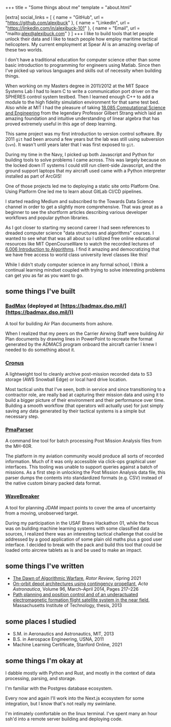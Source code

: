 +++
title = "Some things about me"
template = "about.html"

[extra]
social_links = [
    { name = "GitHub", url = "https://github.com/alexjbuck" },
    { name = "LinkedIn", url = "https://linkedin.com/in/alexjbuck-101" },
    { name = "Email", url = "mailto:alex@alexjbuck.com" }
]
+++
I like to build tools that let people unlock their data and I like to teach people how employ maritime tactical helicopters. My current employment at Spear AI is an amazing overlap of these two worlds.

I don't have a traditional education for computer science other than some basic introduction to programming for engineers using Matlab.
Since then I've picked up various languages and skills out of necessity when building things.

When working on my Masters degree in 2011/2012 at the MIT Space Systems Lab I had to learn C to write a communication port driver on the SPHERES control system testbed.
Then I learned enough C++ to add a module to the high fidelity simulation environment for that same test bed.
Also while at MIT I had the pleasure of taking [18.085 Computational Science and Engineering](https://ocw.mit.edu/courses/18-085-computational-science-and-engineering-i-fall-2008/) from the legendary Professor Gilbert Strang
which laid an amazing foundation and intuitive understanding of linear algebra that has proved extremely useful in this age of deep learning.

This same project was my first introduction to version control software. By 2011 `git` had been around a few years but the lab was still using subversion (`svn`). It wasn't until years later that I was first exposed to `git`.

During my time in the Navy, I picked up both Javascript and Python for building tools to solve problems I came across.
This was largely because on the locked down IT systems I could still run client-side Javascript,
and the ground support laptops that my aircraft used came with a Python interpreter installed as part of ArcGIS!

One of those projects led me to deploying a static site onto Platform One. Using Platform One led me to learn about GitLab CI/CD pipelines. 

I started reading Medium and subscribed to the Towards Data Science channel in order to get a slightly more comprehensive.
That was great as a beginner to see the shortform articles describing various developer workflows and popular python libraries.

As I got closer to starting my second career I had seen references to dreaded computer science "data structures and algorithms" courses.
I wanted to see what that was all about so I utilized free online educational resources like MIT OpenCourseWare to watch the recorded lectures of 
[6.006 Introduction to Algorithms](https://ocw.mit.edu/courses/6-006-introduction-to-algorithms-spring-2020/resources/lecture-1-algorithms-and-computation/). I find it amazing and democratizing that we have free access to world class university level classes like this!

While I didn't study computer science in any formal school, I think a continual learning mindset coupled with trying to solve interesting problems can
get you as far as you want to go.


## some things I've built

### [BadMax](https://github.com/alexjbuck/badmax) (deployed at [https://badmax.dso.mil/](https://badmax.dso.mil/))
A tool for building Air Plan documents from ashore.

When I realized that my peers on the Carrier Airwing Staff were building Air Plan documents by drawing lines in PowerPoint to recreate the format generated by the ADMACS program onboard the aircraft carrier I knew I needed to do something about it.

### [Cronus](https://github.com/alexjbuck/cronus)
A lightweight tool to cleanly archive post-mission recorded data to S3 storage (AWS Snowball Edge) or local hard drive location.

Most tactical units that I've seen, both in service and since transitioning to a contractor role, are really bad at capturing their mission data and using it to build a bigger picture of their environment and their performance over time. 
Building a smooth workflow (that operators will actually use) for just simply saving any data generated by their tactical systems is a simple but necessary step.

### [PmaParser](https://github.com/alexjbuck/pmaparser)
A command line tool for batch processing Post Mission Analysis files from the MH-60R.

The platform in my aviation community would produce all sorts of recorded information. Much of it was only accessible via click-ops graphical user interfaces. This tooling was unable to support queries against a batch of missions. As a first step in unlocking the Post Mission Analysis data file, this parser dumps the contents into standardized formats (e.g. CSV) instead of the native custom binary packed data format. 

### [WaveBreaker](/wavebreaker)
A tool for planning JDAM impact points to cover the area of uncertainty from a moving, unobserved target.

During my participation in the USAF Bravo Hackathon 01, while the focus was on building machine learning systems with some classified data sources, I realized there was an interesting tactical challenge that could be addressed by a good application of some plain old maths plus a good user interface.
I decided to break with the pack and build this tool that could be loaded onto aircrew tablets as is and be used to make an impact.

## some things I've written

- [The Dawn of Algorithmic Warfare](https://issuu.com/rotorrev/docs/rr_152_summer.21/s/12233207), *Rotor Review*, Spring 2021
- [On-orbit depot architectures using contingency propellant](https://www.sciencedirect.com/science/article/abs/pii/S0094576513004268), *Acta Astronautica*, Volume 96, March–April 2014, Pages 217–226
- [Path planning and position control and of an underactuated electromagnetic formation flight satellite system in the near field](https://dspace.mit.edu/handle/1721.1/82189), Massachusetts Institute of Technology, thesis, 2013

## some places I studied

- S.M. in Aeronautics and Astronautics, MIT, 2013
- B.S. in Aerospace Engineering, USNA, 2011
- Machine Learning Certificate, Stanford Online, 2021

## some things I'm okay at

I dabble mostly with Python and Rust, and mostly in the context of data processing, parsing, and storage.

I'm familiar with the Postgres database ecosystem.

Every now and again I'll work into the Next.js ecosystem for some integration, but I know that's not really my swimlane.

I'm intimately comfortable on the linux terminal. I've spent many an hour ssh'd into a remote server building and deploying code.

